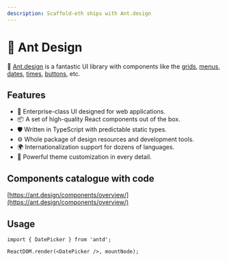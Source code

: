 ```yaml
---
description: Scaffold-eth ships with Ant.design
---
```


# 🐜 Ant Design

:ant: [Ant.design](https://ant.design/components/button/) is a fantastic UI library with components like the [grids](https://ant.design/components/grid/), [menus](https://ant.design/components/menu/), [dates](https://ant.design/components/date-picker/), [times](https://ant.design/components/time-picker/), [buttons](https://ant.design/components/button/), etc.

## Features

* 🌈 Enterprise-class UI designed for web applications.
* 📦 A set of high-quality React components out of the box.
* 🛡 Written in TypeScript with predictable static types.
* ⚙️ Whole package of design resources and development tools.
* 🌍 Internationalization support for dozens of languages.
* 🎨 Powerful theme customization in every detail.

## Components catalogue with code

[https://ant.design/components/overview/](https://ant.design/components/overview/)

## Usage

```
import { DatePicker } from 'antd';

ReactDOM.render(<DatePicker />, mountNode);
```
